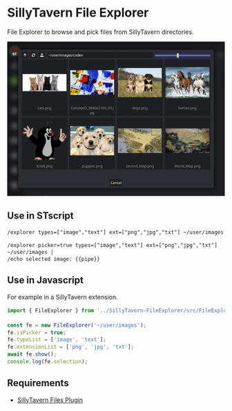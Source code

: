 # SillyTavern File Explorer

File Explorer to browse and pick files from SillyTavern directories.

![](README/file-explorer-01.jpg)


## Use in STscript

```stscript
/explorer types=["image","text"] ext=["png","jpg","txt"] ~/user/images
```

```stscript
/explorer picker=true types=["image","text"] ext=["png","jpg","txt"] ~/user/images |
/echo selected image: {{pipe}}
```


## Use in Javascript

For example in a SillyTavern extension.

```javascript
import { FileExplorer } from '../SillyTavern-FileExplorer/src/FileExplorer.js';

const fe = new FileExplorer('~/user/images');
fe.isPicker = true;
fe.typeList = ['image', 'text'];
fe.extensionList = ['png', 'jpg', 'txt'];
await fe.show();
console.log(fe.selection);
```




## Requirements
- [SillyTavern Files Plugin](https://github.com/LenAnderson/SillyTavern-Files)
